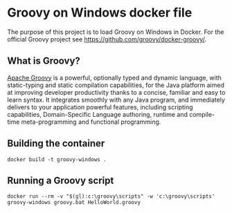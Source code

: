 # Groovy on Windows docker file

The purpose of this project is to load Groovy on Windows in Docker. For the official Groovy project see <https://github.com/groovy/docker-groovy/>.

## What is Groovy?

[Apache Groovy](http://groovy-lang.org/) is a powerful, optionally typed and dynamic language, with static-typing and static compilation capabilities, for the Java platform aimed at improving developer productivity thanks to a concise, familiar and easy to learn syntax. It integrates smoothly with any Java program, and immediately delivers to your application powerful features, including scripting capabilities, Domain-Specific Language authoring, runtime and compile-time meta-programming and functional programming.


## Building the container
```#powershell
docker build -t groovy-windows .
```

## Running a Groovy script
```
docker run --rm -v "$(gl):c:\groovy\scripts" -w 'c:\groovy\scripts' groovy-windows groovy.bat HelloWorld.groovy
```